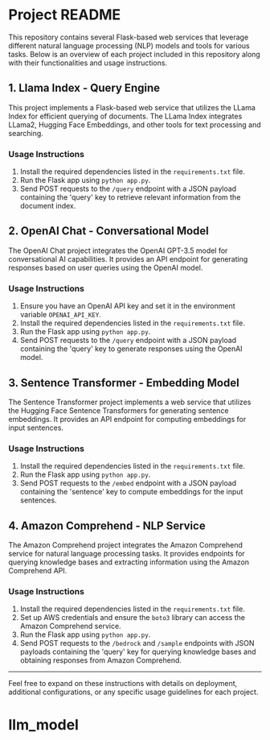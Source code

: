 # Project README

This repository contains several Flask-based web services that leverage different natural language processing (NLP) models and tools for various tasks. Below is an overview of each project included in this repository along with their functionalities and usage instructions.

## 1. Llama Index - Query Engine

This project implements a Flask-based web service that utilizes the LLama Index for efficient querying of documents. The LLama Index integrates LLama2, Hugging Face Embeddings, and other tools for text processing and searching.

### Usage Instructions

1. Install the required dependencies listed in the `requirements.txt` file.
2. Run the Flask app using `python app.py`.
3. Send POST requests to the `/query` endpoint with a JSON payload containing the 'query' key to retrieve relevant information from the document index.

## 2. OpenAI Chat - Conversational Model

The OpenAI Chat project integrates the OpenAI GPT-3.5 model for conversational AI capabilities. It provides an API endpoint for generating responses based on user queries using the OpenAI model.

### Usage Instructions

1. Ensure you have an OpenAI API key and set it in the environment variable `OPENAI_API_KEY`.
2. Install the required dependencies listed in the `requirements.txt` file.
3. Run the Flask app using `python app.py`.
4. Send POST requests to the `/query` endpoint with a JSON payload containing the 'query' key to generate responses using the OpenAI model.

## 3. Sentence Transformer - Embedding Model

The Sentence Transformer project implements a web service that utilizes the Hugging Face Sentence Transformers for generating sentence embeddings. It provides an API endpoint for computing embeddings for input sentences.

### Usage Instructions

1. Install the required dependencies listed in the `requirements.txt` file.
2. Run the Flask app using `python app.py`.
3. Send POST requests to the `/embed` endpoint with a JSON payload containing the 'sentence' key to compute embeddings for the input sentences.

## 4. Amazon Comprehend - NLP Service

The Amazon Comprehend project integrates the Amazon Comprehend service for natural language processing tasks. It provides endpoints for querying knowledge bases and extracting information using the Amazon Comprehend API.

### Usage Instructions

1. Install the required dependencies listed in the `requirements.txt` file.
2. Set up AWS credentials and ensure the `boto3` library can access the Amazon Comprehend service.
3. Run the Flask app using `python app.py`.
4. Send POST requests to the `/bedrock` and `/sample` endpoints with JSON payloads containing the 'query' key for querying knowledge bases and obtaining responses from Amazon Comprehend.

---

Feel free to expand on these instructions with details on deployment, additional configurations, or any specific usage guidelines for each project.
# llm_model
